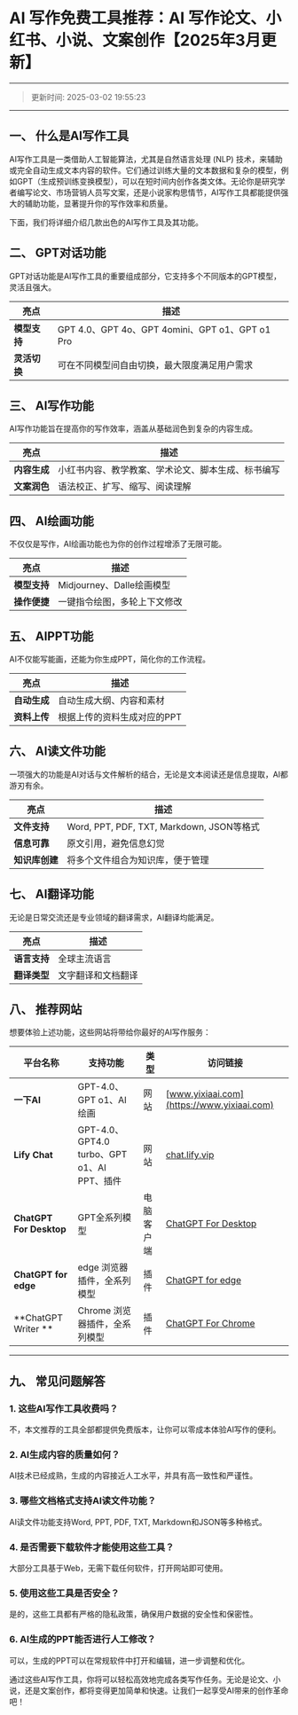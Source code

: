 # **AI 写作免费工具推荐：AI 写作论文、小红书、小说、文案创作【2025年3月更新】**
---
>更新时间: 2025-03-02 19:55:23
---
## **一、 什么是AI写作工具**

AI写作工具是一类借助人工智能算法，尤其是自然语言处理 (NLP) 技术，来辅助或完全自动生成文本内容的软件。它们通过训练大量的文本数据和复杂的模型，例如GPT（生成预训练变换模型），可以在短时间内创作各类文体。无论你是研究学者编写论文、市场营销人员写文案，还是小说家构思情节，AI写作工具都能提供强大的辅助功能，显著提升你的写作效率和质量。

下面，我们将详细介绍几款出色的AI写作工具及其功能。

## **二、 GPT对话功能**

GPT对话功能是AI写作工具的重要组成部分，它支持多个不同版本的GPT模型，灵活且强大。

| **亮点**               | **描述**                                                |
|----------------------|-------------------------------------------------------|
| **模型支持**         | GPT 4.0、GPT 4o、GPT 4omini、GPT o1、GPT o1 Pro        |
| **灵活切换**         | 可在不同模型间自由切换，最大限度满足用户需求                |

## **三、 AI写作功能**

AI写作功能旨在提高你的写作效率，涵盖从基础润色到复杂的内容生成。

| **亮点**               | **描述**                                                |
|----------------------|-------------------------------------------------------|
| **内容生成**         | 小红书内容、教学教案、学术论文、脚本生成、标书编写                |
| **文案润色**         | 语法校正、扩写、缩写、阅读理解                            |

## **四、 AI绘画功能**

不仅仅是写作，AI绘画功能也为你的创作过程增添了无限可能。

| **亮点**               | **描述**                                                |
|----------------------|-------------------------------------------------------|
| **模型支持**         | Midjourney、Dalle绘画模型                             |
| **操作便捷**         | 一键指令绘图，多轮上下文修改                             |

## **五、 AIPPT功能**

AI不仅能写能画，还能为你生成PPT，简化你的工作流程。

| **亮点**               | **描述**                                                |
|----------------------|-------------------------------------------------------|
| **自动生成**         | 自动生成大纲、内容和素材                                 |
| **资料上传**         | 根据上传的资料生成对应的PPT                               |

## **六、 AI读文件功能**

一项强大的功能是AI对话与文件解析的结合，无论是文本阅读还是信息提取，AI都游刃有余。

| **亮点**               | **描述**                                                |
|----------------------|-------------------------------------------------------|
| **文件支持**         | Word, PPT, PDF, TXT, Markdown, JSON等格式                |
| **信息可靠**         | 原文引用，避免信息幻觉                                   |
| **知识库创建**       | 将多个文件组合为知识库，便于管理                             |

## **七、 AI翻译功能**

无论是日常交流还是专业领域的翻译需求，AI翻译均能满足。

| **亮点**               | **描述**                                                |
|----------------------|-------------------------------------------------------|
| **语言支持**         | 全球主流语言                                             |
| **翻译类型**         | 文字翻译和文档翻译                                        |

## **八、 推荐网站**

想要体验上述功能，这些网站将带给你最好的AI写作服务：

| 平台名称 | 支持功能 | 类型 | 访问链接 |
| -------- | ------- | ------- | ---- |
| **一下AI** | GPT-4.0、GPT o1、AI绘画 | 网站 | [www.yixiaai.com](https://www.yixiaai.com) |
| **Lify Chat** | GPT-4.0、GPT4.0 turbo、GPT o1、AI PPT、插件 | 网站 | [chat.lify.vip](https://chat.lify.vip) |
| **ChatGPT For Desktop** | GPT全系列模型 | 电脑客户端 | [ChatGPT For Desktop](https://chatknow.lify.vip/software/AI%E6%99%BA%E6%85%A7%E5%B2%9B_1.0.0_x64_zh-CN.msi) |
| **ChatGPT for edge** | edge 浏览器插件，全系列模型 | 插件 | [ChatGPT for edge](https://microsoftedge.microsoft.com/addons/detail/chatgpt%E4%B8%AD%E6%96%87%E7%89%88%EF%BC%88%E4%B8%AD%E6%96%87%E7%95%8C%E9%9D%A2%E3%80%81%E5%AF%B9%E8%AF%9D%E3%80%81%E5%86%99%E4%BD%9C%E3%80%81%E7%BB%98%E7%94%BB/lmlenkgcieicbnpobkhmpcgmamahahil) |
| **ChatGPT Writer **| Chrome 浏览器插件，全系列模型 | 插件 | [ChatGPT For Chrome](https://chromewebstore.google.com/detail/chatgpt%E4%B8%AD%E6%96%87%E7%89%88%EF%BC%88ai-%E6%99%BA%E6%85%A7%E5%B2%9B%EF%BC%89/jffjfhngfgcglmjjpakgekefpegmhkll?hl=zh-CN&utm_source=ext_sidebar) |
---

## **九、 常见问题解答**

### 1. 这些AI写作工具收费吗？
不，本文推荐的工具全部都提供免费版本，让你可以零成本体验AI写作的便利。

### 2. AI生成内容的质量如何？
AI技术已经成熟，生成的内容接近人工水平，并具有高一致性和严谨性。

### 3. 哪些文档格式支持AI读文件功能？
AI读文件功能支持Word, PPT, PDF, TXT, Markdown和JSON等多种格式。

### 4. 是否需要下载软件才能使用这些工具？
大部分工具基于Web，无需下载任何软件，打开网站即可使用。

### 5. 使用这些工具是否安全？
是的，这些工具都有严格的隐私政策，确保用户数据的安全性和保密性。

### 6. AI生成的PPT能否进行人工修改？
可以，生成的PPT可以在常规软件中打开和编辑，进一步调整和优化。

通过这些AI写作工具，你将可以轻松高效地完成各类写作任务。无论是论文、小说，还是文案创作，都将变得更加简单和快速。让我们一起享受AI带来的创作革命吧！
